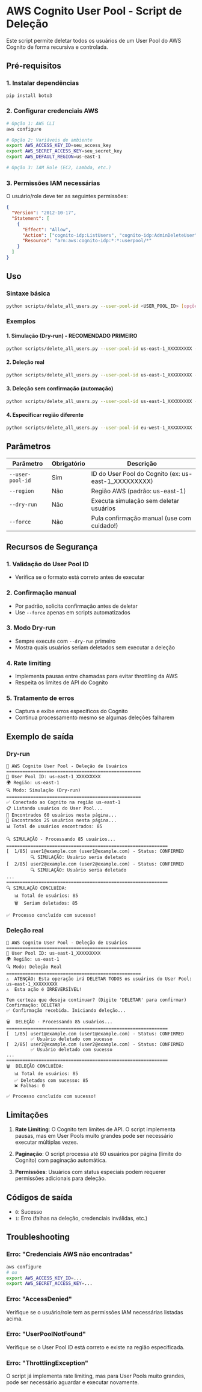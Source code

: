 # AWS Cognito User Pool - Script de Deleção

Este script permite deletar todos os usuários de um User Pool do AWS Cognito de forma recursiva e controlada.

## Pré-requisitos

### 1. Instalar dependências

```bash
pip install boto3
```

### 2. Configurar credenciais AWS

```bash
# Opção 1: AWS CLI
aws configure

# Opção 2: Variáveis de ambiente
export AWS_ACCESS_KEY_ID=seu_access_key
export AWS_SECRET_ACCESS_KEY=seu_secret_key
export AWS_DEFAULT_REGION=us-east-1

# Opção 3: IAM Role (EC2, Lambda, etc.)
```

### 3. Permissões IAM necessárias

O usuário/role deve ter as seguintes permissões:

```json
{
  "Version": "2012-10-17",
  "Statement": [
    {
      "Effect": "Allow",
      "Action": ["cognito-idp:ListUsers", "cognito-idp:AdminDeleteUser"],
      "Resource": "arn:aws:cognito-idp:*:*:userpool/*"
    }
  ]
}
```

## Uso

### Sintaxe básica

```bash
python scripts/delete_all_users.py --user-pool-id <USER_POOL_ID> [opções]
```

### Exemplos

#### 1. Simulação (Dry-run) - RECOMENDADO PRIMEIRO

```bash
python scripts/delete_all_users.py --user-pool-id us-east-1_XXXXXXXXX --dry-run
```

#### 2. Deleção real

```bash
python scripts/delete_all_users.py --user-pool-id us-east-1_XXXXXXXXX --region us-east-1
```

#### 3. Deleção sem confirmação (automação)

```bash
python scripts/delete_all_users.py --user-pool-id us-east-1_XXXXXXXXX --force
```

#### 4. Especificar região diferente

```bash
python scripts/delete_all_users.py --user-pool-id eu-west-1_XXXXXXXXX --region eu-west-1
```

## Parâmetros

| Parâmetro        | Obrigatório | Descrição                                            |
| ---------------- | ----------- | ---------------------------------------------------- |
| `--user-pool-id` | Sim         | ID do User Pool do Cognito (ex: us-east-1_XXXXXXXXX) |
| `--region`       | Não         | Região AWS (padrão: us-east-1)                       |
| `--dry-run`      | Não         | Executa simulação sem deletar usuários               |
| `--force`        | Não         | Pula confirmação manual (use com cuidado!)           |

## Recursos de Segurança

### 1. Validação do User Pool ID

- Verifica se o formato está correto antes de executar

### 2. Confirmação manual

- Por padrão, solicita confirmação antes de deletar
- Use `--force` apenas em scripts automatizados

### 3. Modo Dry-run

- Sempre execute com `--dry-run` primeiro
- Mostra quais usuários seriam deletados sem executar a deleção

### 4. Rate limiting

- Implementa pausas entre chamadas para evitar throttling da AWS
- Respeita os limites de API do Cognito

### 5. Tratamento de erros

- Captura e exibe erros específicos do Cognito
- Continua processamento mesmo se algumas deleções falharem

## Exemplo de saída

### Dry-run

```
🚀 AWS Cognito User Pool - Deleção de Usuários
==================================================
📍 User Pool ID: us-east-1_XXXXXXXXX
🌍 Região: us-east-1
🔍 Modo: Simulação (Dry-run)
==================================================
✅ Conectado ao Cognito na região us-east-1
📋 Listando usuários do User Pool...
📄 Encontrados 60 usuários nesta página...
📄 Encontrados 25 usuários nesta página...
📊 Total de usuários encontrados: 85

🔍 SIMULAÇÃO - Processando 85 usuários...
============================================================
[  1/85] user1@example.com (user1@example.com) - Status: CONFIRMED
         🔍 SIMULAÇÃO: Usuário seria deletado
[  2/85] user2@example.com (user2@example.com) - Status: CONFIRMED
         🔍 SIMULAÇÃO: Usuário seria deletado
...
============================================================
🔍 SIMULAÇÃO CONCLUÍDA:
   📊 Total de usuários: 85
   🗑️  Seriam deletados: 85

✅ Processo concluído com sucesso!
```

### Deleção real

```
🚀 AWS Cognito User Pool - Deleção de Usuários
==================================================
📍 User Pool ID: us-east-1_XXXXXXXXX
🌍 Região: us-east-1
🔍 Modo: Deleção Real
==================================================
⚠️  ATENÇÃO: Esta operação irá DELETAR TODOS os usuários do User Pool: us-east-1_XXXXXXXXX
⚠️  Esta ação é IRREVERSÍVEL!

Tem certeza que deseja continuar? (Digite 'DELETAR' para confirmar)
Confirmação: DELETAR
✅ Confirmação recebida. Iniciando deleção...

🗑️  DELEÇÃO - Processando 85 usuários...
============================================================
[  1/85] user1@example.com (user1@example.com) - Status: CONFIRMED
         ✅ Usuário deletado com sucesso
[  2/85] user2@example.com (user2@example.com) - Status: CONFIRMED
         ✅ Usuário deletado com sucesso
...
============================================================
🗑️  DELEÇÃO CONCLUÍDA:
   📊 Total de usuários: 85
   ✅ Deletados com sucesso: 85
   ❌ Falhas: 0

✅ Processo concluído com sucesso!
```

## Limitações

1. **Rate Limiting**: O Cognito tem limites de API. O script implementa pausas, mas em User Pools muito grandes pode ser necessário executar múltiplas vezes.

2. **Paginação**: O script processa até 60 usuários por página (limite do Cognito) com paginação automática.

3. **Permissões**: Usuários com status especiais podem requerer permissões adicionais para deleção.

## Códigos de saída

- `0`: Sucesso
- `1`: Erro (falhas na deleção, credenciais inválidas, etc.)

## Troubleshooting

### Erro: "Credenciais AWS não encontradas"

```bash
aws configure
# ou
export AWS_ACCESS_KEY_ID=...
export AWS_SECRET_ACCESS_KEY=...
```

### Erro: "AccessDenied"

Verifique se o usuário/role tem as permissões IAM necessárias listadas acima.

### Erro: "UserPoolNotFound"

Verifique se o User Pool ID está correto e existe na região especificada.

### Erro: "ThrottlingException"

O script já implementa rate limiting, mas para User Pools muito grandes, pode ser necessário aguardar e executar novamente.
